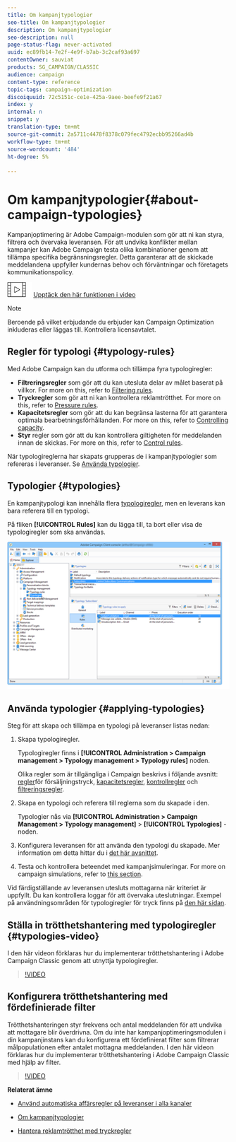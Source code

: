 ```yaml
---
title: Om kampanjtypologier
seo-title: Om kampanjtypologier
description: Om kampanjtypologier
seo-description: null
page-status-flag: never-activated
uuid: ec89fb14-7e2f-4e9f-b7ab-3c2caf93a697
contentOwner: sauviat
products: SG_CAMPAIGN/CLASSIC
audience: campaign
content-type: reference
topic-tags: campaign-optimization
discoiquuid: 72c5151c-ce1e-425a-9aee-beefe9f21a67
index: y
internal: n
snippet: y
translation-type: tm+mt
source-git-commit: 2a5711c4478f8378c079fec4792ecbb95266ad4b
workflow-type: tm+mt
source-wordcount: '484'
ht-degree: 5%

---
```



# Om kampanjtypologier{#about-campaign-typologies}

Kampanjoptimering är Adobe Campaign-modulen som gör att ni kan styra, filtrera och övervaka leveransen. För att undvika konflikter mellan kampanjer kan Adobe Campaign testa olika kombinationer genom att tillämpa specifika begränsningsregler. Detta garanterar att de skickade meddelandena uppfyller kundernas behov och förväntningar och företagets kommunikationspolicy.

![](assets/do-not-localize/how-to-video.png) [Upptäck den här funktionen i video](#typologies-video)

>[!NOTE]
>
>Beroende på vilket erbjudande du erbjuder kan Campaign Optimization inkluderas eller läggas till. Kontrollera licensavtalet.

## Regler för typologi {#typology-rules}

Med Adobe Campaign kan du utforma och tillämpa fyra typologiregler:

* **Filtreringsregler** som gör att du kan utesluta delar av målet baserat på villkor. For more on this, refer to [Filtering rules](../../campaign/using/filtering-rules.md).
* **Tryckregler** som gör att ni kan kontrollera reklamtrötthet. For more on this, refer to [Pressure rules](../../campaign/using/pressure-rules.md).
* **Kapacitetsregler** som gör att du kan begränsa lasterna för att garantera optimala bearbetningsförhållanden. For more on this, refer to [Controlling capacity](../../campaign/using/consistency-rules.md#controlling-capacity).
* **Styr** regler som gör att du kan kontrollera giltigheten för meddelanden innan de skickas. For more on this, refer to [Control rules](../../campaign/using/control-rules.md).

När typologireglerna har skapats grupperas de i kampanjtypologier som refereras i leveranser. Se [Använda typologier](#applying-typologies).

## Typologier {#typologies}

En kampanjtypologi kan innehålla flera [typologiregler](#typology-rules), men en leverans kan bara referera till en typologi.

På fliken **[!UICONTROL Rules]** kan du lägga till, ta bort eller visa de typologiregler som ska användas.

![](assets/campaign_opt_rules_tab.png)

## Använda typologier {#applying-typologies}

Steg för att skapa och tillämpa en typologi på leveranser listas nedan:

1. Skapa typologiregler.

   Typologiregler finns i **[!UICONTROL Administration > Campaign management > Typology management > Typology rules]** noden.

   Olika regler som är tillgängliga i Campaign beskrivs i följande avsnitt: [regler](../../campaign/using/pressure-rules.md)för försäljningstryck, [kapacitetsregler](../../campaign/using/consistency-rules.md#controlling-capacity), [kontrollregler](../../campaign/using/control-rules.md) och [filtreringsregler](../../campaign/using/filtering-rules.md).

1. Skapa en typologi och referera till reglerna som du skapade i den.

   Typologier nås via **[!UICONTROL Administration > Campaign Management > Typology management]** > **[!UICONTROL Typologies]** -noden.

1. Konfigurera leveransen för att använda den typologi du skapade. Mer information om detta hittar du i [det här avsnittet](../../campaign/using/applying-rules.md#applying-a-typology-to-a-delivery).
1. Testa och kontrollera beteendet med kampanjsimuleringar. For more on campaign simulations, refer to [this section](../../campaign/using/campaign-simulations.md).

Vid färdigställande av leveransen utesluts mottagarna när kriteriet är uppfyllt. Du kan kontrollera loggar för att övervaka uteslutningar. Exempel på användningsområden för typologiregler för tryck finns på [den här sidan](../../campaign/using/pressure-rules.md#use-cases-on-pressure-rules).

## Ställa in trötthetshantering med typologiregler {#typologies-video}

I den här videon förklaras hur du implementerar trötthetshantering i Adobe Campaign Classic genom att utnyttja typologiregler.

>[!VIDEO](https://video.tv.adobe.com/v/25090?quality=12)

## Konfigurera trötthetshantering med fördefinierade filter

Trötthetshanteringen styr frekvens och antal meddelanden för att undvika att mottagare blir överdrivna. Om du inte har kampanjoptimeringsmodulen i din kampanjinstans kan du konfigurera ett fördefinierat filter som filtrerar målpopulationen efter antalet mottagna meddelanden. I den här videon förklaras hur du implementerar trötthetshantering i Adobe Campaign Classic med hjälp av filter.

>[!VIDEO](https://video.tv.adobe.com/v/25091?quality=12)

**Relaterat ämne**

* [Använd automatiska affärsregler på leveranser i alla kanaler](https://helpx.adobe.com/campaign/kb/simplifying-campaign-management-acc.html#Applyautomaticbusinessrulestodeliveriesonanychannel)

* [Om kampanjtypologier](../../campaign/using/pressure-rules.md)

* [Hantera reklamtrötthet med tryckregler](https://docs.adobe.com/content/help/en/campaign-classic/using/orchestrating-campaigns/campaign-optimization/pressure-rules.html)